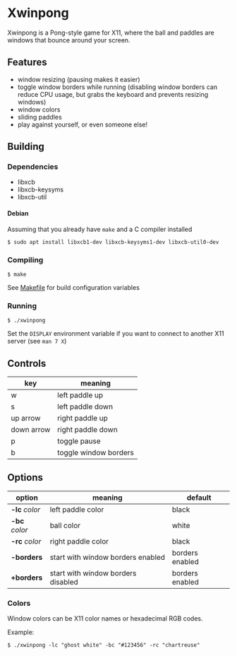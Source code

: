 # Xwinpong
Xwinpong is a Pong-style game for X11, where the ball and paddles are windows
that bounce around your screen.

## Features
- window resizing (pausing makes it easier)
- toggle window borders while running (disabling window borders can reduce CPU
  usage, but grabs the keyboard and prevents resizing windows)
- window colors
- sliding paddles
- play against yourself, or even someone else!

## Building
### Dependencies
- libxcb
- libxcb-keysyms
- libxcb-util

#### Debian
Assuming that you already have `make` and a C compiler installed
```
$ sudo apt install libxcb1-dev libxcb-keysyms1-dev libxcb-util0-dev
```

### Compiling
```
$ make
```

See [Makefile](./Makefile) for build configuration variables

### Running
```
$ ./xwinpong
```

Set the `DISPLAY` environment variable if you want to connect to another X11
server (see `man 7 X`)

## Controls
key | meaning
--- | --------
w | left paddle up
s | left paddle down
up arrow | right paddle up
down arrow | right paddle down
p | toggle pause
b | toggle window borders

## Options
option | meaning | default
------ | ------- | -------
**-lc** *color* | left paddle color | black
**-bc** *color* | ball color | white
**-rc** *color* | right paddle color | black
**-borders** | start with window borders enabled | borders enabled
**+borders** | start with window borders disabled | borders enabled

### Colors
Window colors can be X11 color names or hexadecimal RGB codes.

Example:
```
$ ./xwinpong -lc "ghost white" -bc "#123456" -rc "chartreuse"
```
